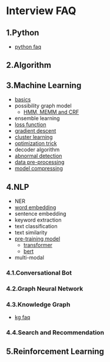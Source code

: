 # Interview FAQ

## 1.Python
- [python faq](1_python_faq/README.md)
## 2.Algorithm
## 3.Machine Learning
- [basics](3_machine_learning_faq/1_basics/README.md)
- possibility graph model
    - [HMM, MEMM and CRF](3_machine_learning_faq/2_possibility_graph/README.md)
- ensemble learning
- [loss function](3_machine_learning_faq/4_loss_function/README.md)
- [gradient descent](3_machine_learning_faq/5_gradient-descent/README.md)
- [cluster learning](3_machine_learning_faq/6_cluster_learning/README.md)
- [optimization trick](3_machine_learning_faq/7_optimization_trick/README.md)
- decoder algorithm
- [abnormal detection](3_machine_learning_faq/9_abnormal_detection/README.md)
- [data pre-processing](3_machine_learning_faq/10_data_preprocessing/README.md)
- [model compressing](3_machine_learning_faq/11_model_compressing/README.md)

## 4.NLP
- NER
- [word embedding](4_0_nlp_faq/2_word_embedding/README.md)
- sentence embedding
- keyword extraction
- text classification
- text similarity
- [pre-training model](4_0_nlp_faq/7_pretraining_model/README.md)
    - [transformer](4_0_nlp_faq/7_pretraining_model/transformer.md)
    - [bert](4_0_nlp_faq/7_pretraining_model/bert.md)
- multi-modal

### 4.1.Conversational Bot
### 4.2.Graph Neural Network
### 4.3.Knowledge Graph
- [kg faq](4_3_knowledge_graph_faq/README.md)
### 4.4.Search and Recommendation

## 5.Reinforcement Learning